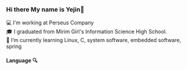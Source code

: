 ### Hi there My name is Yejin👋

:computer: I'm working at Perseus Company  
:mortar_board: I graduated from Mirim Girl's Information Science High School.  
🌱 I’m currently learning Linux, C, system software, embedded software, spring


#### Language :mag:

<!--
**Yejin128/Yejin128** is a ✨ _special_ ✨ repository because its `README.md` (this file) appears on your GitHub profile.

Here are some ideas to get you started:

- 🔭 I’m currently working on ...
- 🌱 I’m currently learning ...
- 👯 I’m looking to collaborate on ...
- 🤔 I’m looking for help with ...
- 💬 Ask me about ...
- 📫 How to reach me: ...
- 😄 Pronouns: ...
- ⚡ Fun fact: ...
-->
